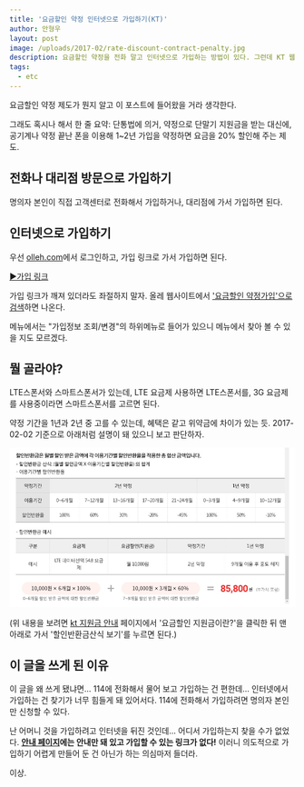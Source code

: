 ```yaml
---
title: '요금할인 약정 인터넷으로 가입하기(KT)'
author: 안형우
layout: post
image: /uploads/2017-02/rate-discount-contract-penalty.jpg
description: 요금할인 약정을 전화 말고 인터넷으로 가입하는 방법이 있다. 그런데 KT 웹사이트에서 이걸 찾기가 쉽지 않다. 찾는 방법을 설명한다. 
tags: 
  - etc
---
```


요금할인 약정 제도가 뭔지 알고 이 포스트에 들어왔을 거라 생각한다. 

그래도 혹시나 해서 한 줄 요약: 단통법에 의거, 약정으로 단말기 지원금을 받는 대신에, 공기계나 약정 끝난 폰을 이용해 1~2년 가입을 약정하면 요금을 20% 할인해 주는 제도.


## 전화나 대리점 방문으로 가입하기

명의자 본인이 직접 고객센터로 전화해서 가입하거나, 대리점에 가서 가입하면 된다.


## 인터넷으로 가입하기

우선 [olleh.com][4]에서 로그인하고, 가입 링크로 가서 가입하면 된다.

[4]: http://olleh.com

[▶가입 링크][2]

[2]: https://my2.olleh.com/mobile/mobileContractApplicationInfo.do

가입 링크가 깨져 있더라도 좌절하지 말자. 올레 웹사이트에서 ['요금할인 약정가입'으로 검색][3]하면 나온다.

[3]: http://search.olleh.com/?c=OLE000000&q=%EC%9A%94%EA%B8%88%ED%95%A0%EC%9D%B8%20%EC%95%BD%EC%A0%95%EA%B0%80%EC%9E%85

메뉴에서는 "가입정보 조회/변경"의 하위메뉴로 들어가 있으니 메뉴에서 찾아 볼 수 있을 지도 모르겠다.


## 뭘 골라야?

LTE스폰서와 스마트스폰서가 있는데, LTE 요금제 사용하면 LTE스폰서를, 3G 요금제를 사용중이라면 스마트스폰서를 고르면 된다.

약정 기간을 1년과 2년 중 고를 수 있는데, 혜택은 같고 위약금에 차이가 있는 듯. 2017-02-02 기준으로 아래처럼 설명이 돼 있으니 보고 판단하자.

![요금할인 약정 위약금 산정 공식](/uploads/2017-02/rate-discount-contract-penalty.jpg)

(위 내용을 보려면 [kt 지원금 안내][1] 페이지에서 '요금할인 지원금이란?'을 클릭한 뒤 맨 아래로 가서 '할인반환금산식 보기'를 누르면 된다.)

[1]: http://shop.olleh.com/smart/feeDiscountList.do


## 이 글을 쓰게 된 이유

이 글을 왜 쓰게 됐냐면... 114에 전화해서 물어 보고 가입하는 건 편한데... 인터넷에서 가입하는 건 찾기가 너무 힘들게 돼 있어서다. 114에 전화해서 가입하려면 명의자 본인만 신청할 수 있다. 

난 어머니 것을 가입하려고 인터넷을 뒤진 것인데... 어디서 가입하는지 찾을 수가 없었다. **[안내 페이지][1]에는 안내만 돼 있고 가입할 수 있는 링크가 없다!** 이러니 의도적으로 가입하기 어렵게 만들어 둔 건 아닌가 하는 의심마저 들더라.

이상.

